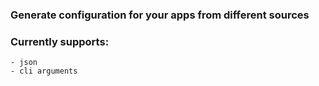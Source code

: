 ### Generate configuration for your apps from different sources

### Currently supports:
    - json
    - cli arguments
